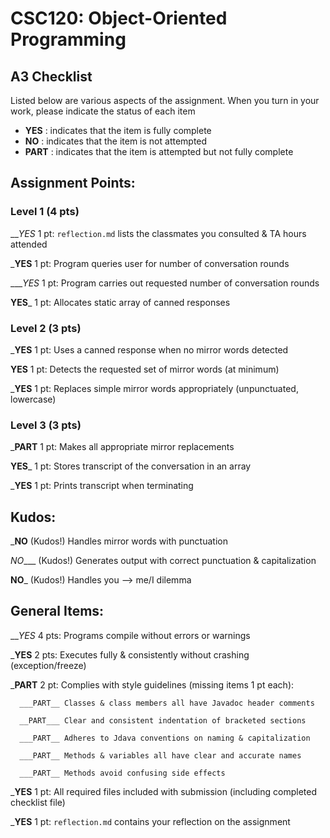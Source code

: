 # CSC120: Object-Oriented Programming
## A3 Checklist

Listed below are various aspects of the assignment.  When you turn in your work, please indicate the status of each item

- **YES** : indicates that the item is fully complete
- **NO** : indicates that the item is not attempted
- **PART** : indicates that the item is attempted but not fully complete


## Assignment Points:

### Level 1 (4 pts)

___YES_ 1 pt: `reflection.md` lists the classmates you consulted & TA hours attended

___YES__ 1 pt: Program queries user for number of conversation rounds

____YES_ 1 pt: Program carries out requested number of conversation rounds

__YES___ 1 pt: Allocates static array of canned responses

### Level 2 (3 pts)

___YES__ 1 pt: Uses a canned response when no mirror words detected

__YES__ 1 pt: Detects the requested set of mirror words (at minimum)

___YES__ 1 pt: Replaces simple mirror words appropriately (unpunctuated, lowercase)

### Level 3 (3 pts)

___PART__ 1 pt: Makes all appropriate mirror replacements

__YES___ 1 pt: Stores transcript of the conversation in an array

___YES__ 1 pt: Prints transcript when terminating

## Kudos:

___NO__ (Kudos!) Handles mirror words with punctuation

_NO____ (Kudos!) Generates output with correct punctuation & capitalization

__NO___ (Kudos!) Handles you --> me/I dilemma



## General Items:

___YES_ 4 pts: Programs compile without errors or warnings

___YES__ 2 pts: Executes fully & consistently without crashing (exception/freeze)

___PART__ 2 pt: Complies with style guidelines (missing items 1 pt each):

      ___PART__ Classes & class members all have Javadoc header comments

      __PART___ Clear and consistent indentation of bracketed sections

      ___PART__ Adheres to Jdava conventions on naming & capitalization

      ___PART__ Methods & variables all have clear and accurate names

      ___PART__ Methods avoid confusing side effects

___YES__ 1 pt: All required files included with submission (including completed checklist file)

___YES__ 1 pt: `reflection.md` contains your reflection on the assignment
